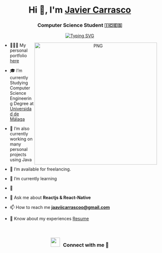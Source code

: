 <h1 align="center">Hi 👋, I'm <a href="https://github.com/jaaviicarrascoo" target="blank">Javier Carrasco</a></h1>

<h3 align="center">
  Computer Science Student 🇮🇨🇪🇸
</h3>

<p align="center">
  <a href="https://github.com/jaaviicarrascoo">
    <img src="https://readme-typing-svg.herokuapp.com?font=Fira+Code&pause=1000&color=1F3AF7&random=false&width=435&lines=I'm+Javier+Carrasco+Delgado;aka+%40jaaviicarrascoo;Computer+Science+Student;Problem-Solving+%26+Teamwork+Skills;%2Binfo+at%3A+jaaviicarrascoo.com" alt="Typing SVG">
  </a>
</p>

<a target="_blank" align="center">
  <img align="right" top="500" height="400" width="400" alt="PNG" src="https://imgur.com/Ei2EmF9.png">
</a>

- 👨🏽‍💻 My personal portfolio <a href="https://github.com/jaaviicarrascoo" target="blank">here</a>

- 🎓 I’m currently Studying Computer Science Engineering Degree at <a href="https://www.uma.es" target="blank">Universidad de Málaga</a>

- 🌱 I’m also currently working on many personal projects using Java

- 🤝 I’m available for freelancing.

- 🌱 I’m currently learning 

- 📝 

- 💬 Ask me about **Reactjs & React-Native**

- 📫 How to reach me **jaaviicarrascoo@gmail.com**

- 📄 Know about my experiences <a href="https://github.com/100rabhcsmc/Me.io/blob/master/01SaurabhChavanReactNativeResume.pdf" target="blank">Resume</a>
<br/>
<h3 align="center" > <img src="https://media.giphy.com/media/iY8CRBdQXODJSCERIr/giphy.gif" width="30" height="30" style="margin-right: 10px;">Connect with me 🤝 </h3>
